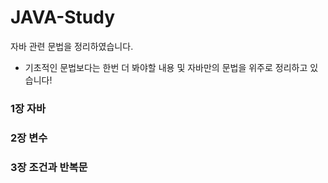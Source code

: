 # JAVA-Study
자바 관련 문법을 정리하였습니다.
- 기초적인 문법보다는 한번 더 봐야할 내용 및 자바만의 문법을 위주로 정리하고 있습니다!

### 1장 자바
### 2장 변수
### 3장 조건과 반복문
